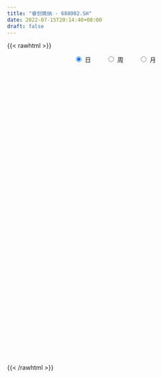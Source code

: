 ```yaml
---
title: "睿创微纳 - 688002.SH"
date: 2022-07-15T20:14:40+08:00
draft: false
---
```

{{< rawhtml >}}
    <div style="text-align: center">
        <label style="padding: 1rem;"><input style="margin-right: .5rem" type="radio" name="period" value="D" checked onclick="period_change(this)">日</label>
        <label style="padding: 1rem;"><input style="margin-right: .5rem" type="radio" name="period" value="W" onclick="period_change(this)">周</label>
        <label style="padding: 1rem;"><input style="margin-right: .5rem" type="radio" name="period" value="M" onclick="period_change(this)">月</label>
    </div>
    <div id="chart" style="height: 700px;"></div> 
    <script type="text/javascript">
        const D_v = [43767.26,41617.86,33220.98,57841.69,79509.24,48703.58,71252.18,79741.26,48173.47,85432.93,73699.55,69854.69,56047.2,62647.52,56543.97,30244.2,83045.0,64254.31,202077.04,160250.3,132091.08,126858.96,196049.35,155246.34,162994.31,107212.95,181207.86,122853.41,90701.73,121777.06,104153.17,115541.24,94549.04,132226.21,76492.92,62993.98,62921.61,60346.71,86980.46,50066.54,40820.86,77767.15,54109.52,53647.53,52527.24,58492.59,68818.94,77744.85,54320.65,32514.56,48002.11,70806.3,53523.23,59503.63,62373.89,32388.5,37678.36,26114.54,39229.86,55416.73,48462.87,45782.53,32035.87,36511.03,30696.1,18669.42,28562.93,49948.16,34318.97,50067.67,58247.8,52337.87,55003.75,34487.89,42046.44,28467.68,27968.28,81889.99,25191.62,46885.99,28906.48,25876.63,16160.33,24663.06,60064.43,57997.61,39075.66,30802.54,41200.99,42545.0,52990.83,47498.7,33727.24,53099.27,41216.39,45235.49,40075.25,31333.95,39331.04,38998.37,46430.12,46472.61,49670.03,83057.59,56761.96,42395.23,54166.51,57775.01,30481.22,22505.55,53911.24,48158.89,41109.4,71814.28,85009.72,47294.27,33291.17,22899.08,37046.53,24784.93,31387.02,33011.29,39122.81,50659.05,38798.57,30861.42,35981.51,27198.25,54286.01,78540.61,44446.57,32226.77,41336.67,107980.78,66625.54,41341.15,53600.61,40856.58,38159.72,38119.51,43658.02,26630.69,29469.2,44304.45,59885.99,42272.78,27838.61,35273.99,40096.94,56008.57,62058.24,49707.2,94715.3,42870.37,33590.56,37454.4,32824.12,28279.73,33271.23,33628.98,44338.0,24521.93,18712.13,30878.92,27374.49,25578.74,25932.79,32016.36,28181.88,103622.37,57167.85,37922.01,31583.91,25991.55,37410.69,23810.01,23698.25,16193.22,44607.53,22630.62,19932.63,26078.87,21641.07,31622.26,27738.62,20600.47,19171.96,14528.82,22296.83,12099.66,14805.12,21669.42,21882.54,22506.8,21935.79,18423.0,14519.67,20927.19,35719.51,23871.03,26978.89,19746.16,23457.46,22768.06,15298.68,34217.21,28574.24,23026.6,19524.5,22788.08,33513.16,22425.55,29474.98,17348.47,23062.46,37855.18,12138.68,15206.44,17214.84,15881.64,18987.21,24785.77,33398.49,54859.22,30894.87,48219.0,37023.25,27922.54,19766.95,37072.2,63351.59,37151.18,27083.68,29110.99,35991.17,35506.26,50486.61,36810.65,40249.66,49016.62,32801.78,41761.41,35040.72,33845.61,37322.81,36567.71,28586.86,29376.35,38312.78,37784.1,60741.9,35324.75,74736.27,40353.38,45142.75,28127.59,24835.3,40131.19,46898.84,19883.71,25170.17,28119.42,29005.22,39538.44,51417.65,46239.05,47548.31,44531.58,38931.14,42188.01,38217.71,43191.19,41933.29,52507.13,41310.59,82634.07,37047.16,34034.09,33376.08,32516.49,35316.84,29413.49,37054.93,48712.92,39785.99,58415.88,51256.55,26203.02,39256.63,34208.82,43704.08,32653.97,20198.27,53334.36,24326.93,29917.49,41821.04,111838.95,79774.17,96153.98,43218.77,36712.37,47835.92,24386.71,36164.41,39076.94,22894.95,25427.14,26175.55,31459.05,25947.91,34023.06,26706.83,24988.8,18663.04,10229.37,31781.25,24680.56,32970.61,46891.2,48311.21,26237.69,40876.49,37479.44,106726.78,67842.58,58681.08,51079.87,72006.22,45072.95,51175.42,38234.05,51222.25,71155.47,52965.71,102433.3,98209.21,66830.29,39772.9,36411.29,48771.04,37030.65,40089.99,38851.4,29692.58,20967.92,21925.69,57697.81,82754.53,39526.18,33171.22,32248.72,28492.11,36085.11,49934.84,45913.81,62130.76,50964.23,29679.33,28575.7,49676.25,30040.24,30851.68,13590.06,14484.81,24099.84,22459.96,29104.09,39761.89,43149.61,35754.47,24488.92,18229.18,23063.51,16072.15,22284.15,36201.61,22192.89,25729.51,20353.31,17143.16,20144.02,19554.7,27035.21,18653.8,15655.47,10267.25,22627.3,13273.56,24237.44,18338.2,20733.65,16355.27,13207.23,14122.83,13066.0,11865.92,16531.23,8967.06,12087.7,16762.47,10754.71,20581.25,31679.18,29630.69,19112.64,19531.8,19441.5,28373.81,24387.38,24867.9,23810.66,26958.68,29862.98,30168.85,28160.11,14584.73,37153.38,48325.07,35269.87,19561.38,31793.4,22303.2,24260.17,19821.47,32727.16,26322.27,22255.25,25657.48,16223.45,15345.74,24471.58,20409.64,21910.44,26365.08,22252.36,16363.38,19688.33,16297.24,27274.97,21401.21,16014.99,21532.31,30097.05,33154.14,31575.18,32276.02,35466.47,29550.74,34574.85,20731.06,26745.52,50378.4,43118.63,21031.58,17581.74,31238.75,37151.36,30325.34,51488.55,35209.3,24433.47,32849.08,19141.4,40169.63,26381.2,25795.46,48292.73,45975.53,87782.55,192362.92,116804.83,110416.83,52080.19,85324.0,60012.0,100646.05,59473.01,67895.87,54832.41,64540.57,46905.87,41525.25,68061.6,57384.03,55560.57,58821.24,71340.86,40804.39,54479.82,45495.52,58173.37,59926.63,40833.64,59663.96,46428.68,34521.03,30903.94,48896.49,44758.25]
const D_histogram = [0.0,-0.0325470085,0.0018021672,0.1394553144,0.4619588648,0.5964608663,0.858711169,1.2682898241,1.5007897285,1.9742812134,2.2421159446,2.3459440158,1.9207331785,1.6962138882,0.8166015043,0.2496589382,0.2473527711,-0.0307352793,-0.239839301,-0.1759408391,-0.2578612736,-0.1531564437,0.2688746382,0.706242768,0.864481504,0.8955759533,1.6371993436,2.0980726975,2.2187422453,2.2060552382,1.7888843412,1.3772131058,1.0167866164,0.2040873698,-0.304946949,-0.4979913159,-0.6489268542,-0.7506763593,-1.2823356668,-1.6780512615,-1.8835810306,-2.0231236367,-2.0557737678,-2.1535129988,-2.0969456479,-1.9239789657,-1.6087090096,-1.1590324432,-1.0474566419,-0.9406591818,-0.7356502716,-0.4845363035,-0.4367549715,-0.6544977205,-1.0685174868,-1.1959622278,-1.0590757478,-0.8761453418,-0.6342956752,-0.2984641282,0.0608417337,0.1778468778,0.2206829903,0.2742714737,0.1180140208,-0.0163442302,-0.2000953824,0.0349872523,0.0740981573,0.2887398323,0.6327614808,1.1596531768,1.536689832,1.314071401,0.9355122379,0.4724576837,0.2534180914,-0.3531574393,-0.768617274,-1.317089052,-1.416207769,-1.2558893805,-1.0035965864,-0.9037053334,-0.6759604445,-0.335081475,-0.1631216227,0.0883260651,0.0615914892,-0.2301386848,-0.1992565668,-0.4951041394,-0.6976663939,-0.4753624131,-0.18942177,0.0905766945,0.1432825309,0.2859234342,0.4308560278,0.4984459642,0.4063042877,0.4489700428,0.3903520631,0.5257052159,0.8209289869,0.8358868758,1.0624161929,1.3370584497,1.3519109128,1.3321748613,1.2951394657,1.072028526,0.8921512009,1.2126368875,1.6510394299,1.6426564166,1.4645278194,1.3487408618,1.0414514769,0.7427388143,0.6286557837,0.4185007365,0.407719503,0.0161019109,-0.1233878086,0.0188929933,-0.1540956247,-0.0487623206,-0.2543016663,0.1869321572,0.5198749524,0.4835924668,0.4291993315,-0.2907176462,-0.9579628257,-1.1210727427,-1.4669979347,-2.0081389064,-2.0707156801,-1.8195941383,-1.8646074445,-1.7101841005,-1.5555703839,-1.3620009809,-0.8606874903,-0.739635877,-0.4346448165,-0.314626523,-0.0423422585,-0.099145296,-0.1407537874,-0.6400346452,-1.3711021842,-1.8652140121,-1.8405050841,-1.42261574,-0.9001206403,-0.6590402047,-0.7554522874,-1.035562404,-0.9478978522,-0.8076529084,-0.6220937151,-0.3883620981,-0.015827173,-0.0218713165,0.3242022442,0.1911612169,0.052176647,-0.8861925512,-1.4307203563,-1.6276669807,-1.4791269634,-1.1746176401,-1.0696240721,-1.0072334915,-0.7689422188,-0.4898510983,-0.0455389784,0.2277010847,0.428651602,0.4962000942,0.485035487,0.7935190807,0.8931698847,1.0773924139,1.0178832368,0.9391480965,1.0277625179,0.9271011222,0.7671286412,0.8586927755,0.9665028387,0.7333020669,0.5292120327,0.3420115975,0.2273997392,0.158031258,-0.0507346649,-0.1915847942,-0.3216133143,-0.2879763944,-0.0660720712,0.0415434966,0.1253958524,0.4372849412,0.7190415346,0.8857305966,0.9631589174,0.7933149553,0.8910338841,0.8831829571,0.6352538033,0.5630183347,0.5938350846,0.9121885633,1.0295124849,0.9268225242,0.7788476153,0.615490859,0.3896650578,0.3187916008,-0.0055218732,0.1684181619,0.0561147236,0.3011216196,0.2332488841,0.0871674315,-0.0692039156,-0.3589632424,-0.7086616385,-0.8200728991,-0.9843810392,-0.874234874,-0.8121894336,-0.7159617824,-0.7746678433,-0.5491160436,-0.4508067821,-0.0789978151,0.1953976147,0.4947384228,0.4789120562,0.3654768493,0.5533546949,0.6381819292,0.7246316675,0.7012539709,0.2825575014,0.2060030235,0.5286822725,0.6335586037,1.1642320482,1.3269612986,1.3738742814,1.2053973007,0.8454612506,0.3786347704,0.3457763951,0.1531714558,0.1280113874,0.2496729934,0.3351592616,0.5892847062,0.9701830366,0.6853074613,0.2026404484,0.1498903712,0.0486628436,0.2534598665,0.2883946898,0.1333260931,-0.1253497716,-0.6367825686,-0.9650322761,-0.7327574818,-0.5202327155,-0.3172785353,-0.1442789505,-0.2719340102,-0.6304996724,-0.6872599916,-0.5554181077,-0.1227473676,0.1684743829,0.4517530068,0.5265495312,0.3749313616,0.3858846922,0.5483351197,0.5164539385,0.0779986737,-0.2127674755,-0.9147133497,-1.3428243655,-1.6305958628,-2.0394324132,-2.8796996567,-3.6493973146,-3.9413762728,-3.8451853513,-3.6895995328,-3.5782194752,-3.2241957847,-2.5014686187,-1.9289130775,-1.4939690718,-1.1621200298,-0.8113570801,-0.6222690388,-0.2819954836,0.1958318494,0.4606026091,0.6241291801,0.945861125,1.0541703507,0.9134162595,0.734808073,0.4910222318,0.2780334209,-0.1323117601,-0.2622757465,-0.3635302721,-0.5044714391,-0.6942962713,-0.6773125349,-0.6123765637,-0.6112908176,-0.5065754264,-0.2250935992,-0.0346846347,0.0166251645,-0.0609061098,0.1634494083,0.3555661609,0.8344067607,1.1896264317,1.4587938307,1.5685218706,1.6111089635,1.6637829566,1.5771033604,1.6101600386,1.7007369715,1.6502633372,1.464956026,1.2244871216,1.3013216009,1.582805461,1.6289426442,1.4563437954,1.3693541112,1.0387950342,0.6802985912,0.3285539293,0.1244521463,-0.1017768606,-0.0094188418,-0.1414787913,-0.3252677063,-0.6772459154,-0.8344875118,-0.8340000762,-0.7908499105,-0.7673677862,-0.7110228298,-0.5983989727,-0.5986303911,-0.3044600948,-0.1404344941,0.0773302618,0.2495391159,0.2125668514,0.024239573,-0.0998035824,-0.2106480369,-0.4007410083,-0.4917809034,-0.5563244009,-0.5013298148,-0.3348607504,-0.1907243269,-0.135353464,-0.2735067162,-0.3387439573,-0.3062236975,-0.2287539893,-0.2868328873,-0.3081100057,-0.4474544218,-0.5599410165,-0.5846030333,-0.547763994,-0.3888206664,-0.240562687,-0.1164365405,0.0226987939,0.167725217,0.2676159511,0.3805951927,0.3494837718,0.318876389,0.1886307245,0.2748329052,0.3243528623,0.334144219,0.3171214208,0.2432564808,0.0630531891,-0.1451419527,-0.2313635984,-0.4447711747,-0.5974220229,-0.7862290152,-0.8756038703,-0.8047164728,-0.7756605836,-0.8734110526,-0.8405861976,-0.6619064627,-0.5438937031,-0.441411013,-0.3689829326,-0.2411289389,-0.1810524649,-0.1515162173,-0.161470294,-0.1716737727,-0.027945016,0.0573758737,0.1563676014,0.1907355186,0.1485387738,0.0793715543,-0.0766455934,-0.0815486449,-0.1419031031,-0.1109962079,-0.0587172107,0.1377296005,0.2141767366,0.2345272994,0.2098199753,0.2483092999,0.0608966634,-0.1173842245,-0.0384592423,0.0061746834,0.1635315822,0.2329479166,0.2283968918,0.2990943067,0.4999984136,0.7006427994,0.8130663602,0.843941123,0.8284569567,0.9174946672,0.9229726148,0.9802616161,0.9913970701,0.9280032068,0.7221010661,0.5923786906,0.5937119762,0.5117539326,0.4177347277,0.4464913352,0.5152147918,0.81481011,1.1049792389,1.0390205701,0.8919744585,0.6589364137,0.5531078435,0.3870708513,0.1228332069,-0.0502603844,-0.090667873,-0.0704742941,-0.0253204518,-0.0497942916,-0.2020286327,-0.1878600551,-0.1494800006,-0.1199320947,-0.0684776601,-0.1736743457,-0.2122405126,-0.2939687194,-0.3556760567,-0.4735413793,-0.5529770772,-0.5990722739,-0.5407164173,-0.5629472927,-0.6287726839,-0.6647080128,-0.6025670165,-0.5038122002]
const D_fast = [0.0,-0.0406837607,-0.0058840431,0.1666329326,0.6046261993,0.8882434174,1.3651715122,2.0918226235,2.6995199599,3.6665817482,4.4949454655,5.1852595407,5.2402319981,5.4397661797,4.7643041719,4.2597763404,4.319308366,4.0335364959,3.7644726489,3.7843859011,3.6380001482,3.7044158671,4.1936656086,4.8075944304,5.1819535423,5.4369419799,6.5878652062,7.5732567345,8.2486118436,8.7874386461,8.8174888343,8.7501208755,8.6438910402,7.882213636,7.2969425799,6.979400384,6.6662331321,6.3768145373,5.524571313,4.7093429029,4.0329178762,3.387594361,2.8410007879,2.2048833072,1.7372142461,1.4291861869,1.3422788906,1.5021973462,1.351908987,1.2235416516,1.2446379939,1.3746178861,1.3132104754,0.9318432962,0.2506941582,-0.1757411397,-0.3036235967,-0.3397295262,-0.2564537784,0.0047617366,0.379278032,0.5407448955,0.6387517556,0.7609081074,0.6341541597,0.4957098512,0.2619348534,0.5057643012,0.5633997455,0.8502263785,1.3524383972,2.1692433874,2.9304525007,3.0363519199,2.8916708162,2.5467306829,2.3910456135,1.696180723,1.0885665698,0.2108225287,-0.2423481305,-0.3960020872,-0.3946084396,-0.5206435199,-0.4618887421,-0.2047801414,-0.0736006948,0.1999285092,0.1885918057,-0.1606730396,-0.1796050632,-0.5992286707,-0.9762075237,-0.8727441461,-0.6341589455,-0.3315163074,-0.2429898382,-0.0288680764,0.2237785241,0.4159799516,0.425414347,0.5803226128,0.6192926489,0.8860721057,1.3865281234,1.6104577312,2.1025910965,2.7114979657,3.0643281571,3.3776358209,3.6643852917,3.7092814835,3.7524419587,4.3760868671,5.2272492669,5.6295303578,5.8175337155,6.0389319733,5.9920054577,5.8789774986,5.9220584139,5.8165285508,5.9076771931,5.5200850787,5.349748407,5.4967524573,5.2852399331,5.3783826571,5.1092678949,5.5972347576,6.0601462909,6.144761922,6.1976686196,5.4050722304,4.4983363444,4.0549582418,3.3422835661,2.2991078678,1.7188521741,1.5150751813,1.0039100139,0.7307873328,0.4965084535,0.3495776112,0.6357192293,0.5718618733,0.7681917297,0.8095533924,1.0712520923,0.9896627308,0.9128657925,0.2535762734,-0.8202668116,-1.7806821425,-2.2160994856,-2.1538640765,-1.8563991368,-1.7800787524,-2.065353907,-2.6043546246,-2.7536645358,-2.8153328192,-2.7852970546,-2.6486559621,-2.2800778302,-2.2915898029,-1.8644656812,-1.9497164043,-2.0756568123,-3.2355741484,-4.1377820425,-4.7416454121,-4.9628871357,-4.9520322224,-5.1144446724,-5.3038624646,-5.2578067467,-5.1011784008,-4.6682510255,-4.3380856912,-4.0299722734,-3.8383737577,-3.7282794931,-3.2214161293,-2.8984728541,-2.4449022214,-2.2499405892,-2.0938887055,-1.7483336546,-1.6172197697,-1.5854100904,-1.2791727623,-0.9297369894,-0.9796122444,-1.0513992705,-1.1530968063,-1.2108587298,-1.2407193965,-1.4621689856,-1.6509153134,-1.8613471621,-1.8997043409,-1.6943180354,-1.5763165935,-1.4611152746,-1.0399049504,-0.5783879734,-0.1902662623,0.1279517878,0.1564365646,0.4769139644,0.6898587766,0.6007430737,0.6692621888,0.8485377098,1.3949383293,1.7696403722,1.8986560426,1.9453930374,1.9359089959,1.8074994591,1.8163239023,1.49062996,1.7066745357,1.6083997782,1.9286870791,1.9191265646,1.7948369699,1.6211646439,1.2416645065,0.7148007008,0.3983712154,-0.0120321844,-0.1204447378,-0.2614466558,-0.3442094501,-0.5965824719,-0.5083096831,-0.5227021171,-0.1706426039,0.1526022295,0.5756276434,0.6795292909,0.6574632962,0.9836798156,1.2280525322,1.4956601874,1.6475959835,1.2995388894,1.2744851674,1.7293349844,1.9926009666,2.8143324231,3.3088019982,3.6991835513,3.8320558958,3.6834851583,3.3113173707,3.3649030941,3.2105910189,3.2174337973,3.4015136516,3.5707897352,3.9722363564,4.5956804459,4.482131736,4.0501248352,4.0348473507,3.9457855341,4.2139475235,4.3209810193,4.1992439459,3.9092306383,3.2386021992,2.6690944227,2.7181798465,2.8006464339,2.9242809803,3.0612108274,2.8655722652,2.3493816849,2.1208063678,2.1137937248,2.515777623,2.8491179692,3.2453348448,3.451768752,3.3938834228,3.5013079265,3.8008421339,3.8980744373,3.479118841,3.1351608229,2.2045366113,1.4407195041,0.7452990411,-0.1733956127,-1.7335877703,-3.4156347569,-4.6929577833,-5.5580631996,-6.3248772643,-7.1080520754,-7.5600773312,-7.4627173198,-7.372390048,-7.3109383103,-7.2696192758,-7.121695596,-7.0881748145,-6.8184001302,-6.2916148348,-5.9116934229,-5.5921345569,-5.0339373307,-4.6620855173,-4.5744855436,-4.5693917119,-4.6904219951,-4.8339024507,-5.2773255718,-5.4728584949,-5.6649955885,-5.9320546153,-6.2954535153,-6.4477979126,-6.5359560824,-6.6876930407,-6.7096215061,-6.4844130787,-6.3026752728,-6.2472091825,-6.3399669843,-6.0747491141,-5.7937408213,-5.1062985313,-4.4536722524,-3.8198063957,-3.3179478881,-2.8725835544,-2.4039638222,-2.0963675782,-1.6607708904,-1.1450097146,-0.7829175146,-0.6019858193,-0.5363329433,-0.1341680638,0.5430171615,0.9963900058,1.1878771059,1.4432259495,1.372365631,1.1839438358,0.9143376562,0.7413489098,0.4896756878,0.5796789961,0.4122493488,0.1471435071,-0.3741461808,-0.7400096551,-0.9480222385,-1.1025845505,-1.2709443727,-1.3923551237,-1.4293310099,-1.579220026,-1.3611647534,-1.2322477763,-0.9951504549,-0.7605568218,-0.7443873734,-0.9266547586,-1.0756488096,-1.2391552733,-1.5294334968,-1.7434186178,-1.9470432155,-2.0173810831,-1.9346272063,-1.8381718646,-1.8166393676,-2.0231692989,-2.1730925294,-2.2171281939,-2.196846983,-2.3266341029,-2.4249387227,-2.6761467443,-2.9286185931,-3.0994313682,-3.1995333274,-3.1377951663,-3.0496778588,-2.9546608473,-2.8098508145,-2.6228930871,-2.4560983653,-2.2479703255,-2.1917108034,-2.142599089,-2.2256870723,-2.0707766653,-1.9401684927,-1.8468410812,-1.7845835242,-1.797634344,-1.9620743385,-2.2065549685,-2.3506175137,-2.6752178837,-2.9772242376,-3.3625884837,-3.6708643063,-3.8011560271,-3.9660152838,-4.2821185159,-4.4594402104,-4.4462370911,-4.4641977573,-4.4720678205,-4.4918854732,-4.4243137142,-4.4095003564,-4.4178431632,-4.4681648134,-4.5212867352,-4.3845442325,-4.2848793745,-4.1467957464,-4.0647439495,-4.0698060009,-4.1191303318,-4.2943088779,-4.3195990906,-4.4154293246,-4.4122714814,-4.3746717868,-4.1437925755,-4.0138012553,-3.9348188676,-3.9070711978,-3.8065045483,-3.9786930189,-4.186319963,-4.1170097913,-4.0708321948,-3.8725924005,-3.7449390869,-3.6923908887,-3.5469198971,-3.2210161869,-2.8452111013,-2.5295209504,-2.2876609069,-2.0960308339,-1.7776194567,-1.5413983554,-1.2390439501,-0.9800592285,-0.8114522902,-0.8368291643,-0.8184568672,-0.6686955875,-0.622715148,-0.6123006709,-0.4719212296,-0.274394075,0.2289037706,0.7953177092,0.989114183,1.065061686,0.9967577446,1.0292061354,0.9599368559,0.7264075132,0.5407488258,0.477674369,0.4802493744,0.5190731037,0.482150691,0.2794091917,0.2466127556,0.2476228099,0.2471876922,0.2815227117,0.1329074397,0.0412811447,-0.113939242,-0.2645655934,-0.5008162609,-0.7184962281,-0.9143594933,-0.9911827411,-1.1541504395,-1.3771690017,-1.5792813339,-1.6677820917,-1.6949803255]
const D_slow = [0.0,-0.0081367521,-0.0076862103,0.0271776183,0.1426673345,0.291782551,0.5064603433,0.8235327993,1.1987302314,1.6923005348,2.2528295209,2.8393155249,3.3194988195,3.7435522916,3.9477026676,4.0101174022,4.071955595,4.0642717751,4.0043119499,3.9603267401,3.8958614217,3.8575723108,3.9247909704,4.1013516624,4.3174720384,4.5413660267,4.9506658626,5.475184037,6.0298695983,6.5813834079,7.0286044931,7.3729077696,7.6271044237,7.6781262662,7.6018895289,7.4773916999,7.3151599864,7.1274908966,6.8069069798,6.3873941645,5.9164989068,5.4107179976,4.8967745557,4.358396306,3.834159894,3.3531651526,2.9509879002,2.6612297894,2.3993656289,2.1642008335,1.9802882656,1.8591541897,1.7499654468,1.5863410167,1.319211645,1.0202210881,0.7554521511,0.5364158156,0.3778418968,0.3032258648,0.3184362982,0.3628980177,0.4180687653,0.4866366337,0.5161401389,0.5120540813,0.4620302357,0.4707770488,0.4893015882,0.5614865462,0.7196769164,1.0095902106,1.3937626686,1.7222805189,1.9561585784,2.0742729993,2.1376275221,2.0493381623,1.8571838438,1.5279115808,1.1738596385,0.8598872934,0.6089881468,0.3830618134,0.2140717023,0.1303013336,0.0895209279,0.1116024442,0.1270003165,0.0694656453,0.0196515036,-0.1041245313,-0.2785411298,-0.397381733,-0.4447371755,-0.4220930019,-0.3862723692,-0.3147915106,-0.2070775037,-0.0824660126,0.0191100593,0.13135257,0.2289405858,0.3603668898,0.5655991365,0.7745708554,1.0401749037,1.3744395161,1.7124172443,2.0454609596,2.369245826,2.6372529575,2.8602907577,3.1634499796,3.5762098371,3.9868739412,4.3530058961,4.6901911115,4.9505539808,5.1362386843,5.2934026303,5.3980278144,5.4999576901,5.5039831678,5.4731362157,5.477859464,5.4393355578,5.4271449777,5.3635695611,5.4103026004,5.5402713385,5.6611694552,5.7684692881,5.6957898766,5.4562991701,5.1760309845,4.8092815008,4.3072467742,3.7895678542,3.3346693196,2.8685174585,2.4409714333,2.0520788373,1.7115785921,1.4964067196,1.3114977503,1.2028365462,1.1241799154,1.1135943508,1.0888080268,1.0536195799,0.8936109186,0.5508353726,0.0845318696,-0.3755944015,-0.7312483365,-0.9562784965,-1.1210385477,-1.3099016196,-1.5687922206,-1.8057666836,-2.0076799107,-2.1632033395,-2.260293864,-2.2642506573,-2.2697184864,-2.1886679254,-2.1408776211,-2.1278334594,-2.3493815972,-2.7070616863,-3.1139784314,-3.4837601723,-3.7774145823,-4.0448206003,-4.2966289732,-4.4888645279,-4.6113273025,-4.6227120471,-4.5657867759,-4.4586238754,-4.3345738518,-4.2133149801,-4.0149352099,-3.7916427388,-3.5222946353,-3.2678238261,-3.033036802,-2.7760961725,-2.5443208919,-2.3525387316,-2.1378655378,-1.8962398281,-1.7129143114,-1.5806113032,-1.4951084038,-1.438258469,-1.3987506545,-1.4114343207,-1.4593305193,-1.5397338478,-1.6117279464,-1.6282459642,-1.6178600901,-1.586511127,-1.4771898917,-1.297429508,-1.0759968589,-0.8352071295,-0.6368783907,-0.4141199197,-0.1933241804,-0.0345107296,0.1062438541,0.2547026252,0.482749766,0.7401278873,0.9718335183,1.1665454221,1.3204181369,1.4178344013,1.4975323015,1.4961518332,1.5382563737,1.5522850546,1.6275654595,1.6858776805,1.7076695384,1.6903685595,1.6006277489,1.4234623393,1.2184441145,0.9723488547,0.7537901362,0.5507427778,0.3717523322,0.1780853714,0.0408063605,-0.071895335,-0.0916447888,-0.0427953851,0.0808892206,0.2006172346,0.291986447,0.4303251207,0.589870603,0.7710285199,0.9463420126,1.0169813879,1.0684821438,1.2006527119,1.3590423629,1.6501003749,1.9818406996,2.3253092699,2.6266585951,2.8380239077,2.9326826003,3.0191266991,3.057419563,3.0894224099,3.1518406582,3.2356304736,3.3829516502,3.6254974093,3.7968242746,3.8474843867,3.8849569795,3.8971226905,3.9604876571,4.0325863295,4.0659178528,4.0345804099,3.8753847678,3.6341266987,3.4509373283,3.3208791494,3.2415595156,3.205489778,3.1375062754,2.9798813573,2.8080663594,2.6692118325,2.6385249906,2.6806435863,2.793581838,2.9252192208,3.0189520612,3.1154232343,3.2525070142,3.3816204988,3.4011201672,3.3479282984,3.119249961,2.7835438696,2.3758949039,1.8660368006,1.1461118864,0.2337625577,-0.7515815105,-1.7128778483,-2.6352777315,-3.5298326003,-4.3358815465,-4.9612487011,-5.4434769705,-5.8169692385,-6.1074992459,-6.3103385159,-6.4659057757,-6.5364046466,-6.4874466842,-6.3722960319,-6.2162637369,-5.9797984557,-5.716255868,-5.4879018031,-5.3041997849,-5.1814442269,-5.1119358717,-5.1450138117,-5.2105827483,-5.3014653164,-5.4275831762,-5.601157244,-5.7704853777,-5.9235795186,-6.076402223,-6.2030460796,-6.2593194795,-6.2679906381,-6.263834347,-6.2790608745,-6.2381985224,-6.1493069822,-5.940705292,-5.6432986841,-5.2786002264,-4.8864697587,-4.4836925179,-4.0677467787,-3.6734709386,-3.270930929,-2.8457466861,-2.4331808518,-2.0669418453,-1.7608200649,-1.4354896647,-1.0397882994,-0.6325526384,-0.2684666895,0.0738718383,0.3335705968,0.5036452446,0.5857837269,0.6168967635,0.5914525484,0.5890978379,0.5537281401,0.4724112135,0.3030997346,0.0944778567,-0.1140221624,-0.31173464,-0.5035765865,-0.681332294,-0.8309320372,-0.9805896349,-1.0567046586,-1.0918132822,-1.0724807167,-1.0100959377,-0.9569542249,-0.9508943316,-0.9758452272,-1.0285072364,-1.1286924885,-1.2516377144,-1.3907188146,-1.5160512683,-1.5997664559,-1.6474475376,-1.6812859036,-1.7496625827,-1.834348572,-1.9109044964,-1.9680929937,-2.0398012156,-2.116828717,-2.2286923225,-2.3686775766,-2.5148283349,-2.6517693334,-2.7489745,-2.8091151717,-2.8382243069,-2.8325496084,-2.7906183041,-2.7237143164,-2.6285655182,-2.5411945752,-2.461475478,-2.4143177969,-2.3456095705,-2.264521355,-2.1809853002,-2.101704945,-2.0408908248,-2.0251275275,-2.0614130157,-2.1192539153,-2.230446709,-2.3798022147,-2.5763594685,-2.7952604361,-2.9964395543,-3.1903547002,-3.4087074633,-3.6188540128,-3.7843306284,-3.9203040542,-4.0306568075,-4.1229025406,-4.1831847753,-4.2284478916,-4.2663269459,-4.3066945194,-4.3496129626,-4.3565992166,-4.3422552481,-4.3031633478,-4.2554794681,-4.2183447747,-4.1985018861,-4.2176632845,-4.2380504457,-4.2735262215,-4.3012752735,-4.3159545761,-4.281522176,-4.2279779919,-4.169346167,-4.1168911732,-4.0548138482,-4.0395896824,-4.0689357385,-4.078550549,-4.0770068782,-4.0361239826,-3.9778870035,-3.9207877806,-3.8460142039,-3.7210146005,-3.5458539006,-3.3425873106,-3.1316020299,-2.9244877907,-2.6951141239,-2.4643709702,-2.2193055662,-1.9714562986,-1.7394554969,-1.5589302304,-1.4108355577,-1.2624075637,-1.1344690805,-1.0300353986,-0.9184125648,-0.7896088669,-0.5859063394,-0.3096615296,-0.0499063871,0.1730872275,0.3378213309,0.4760982918,0.5728660046,0.6035743064,0.5910092103,0.568342242,0.5507236685,0.5443935555,0.5319449826,0.4814378244,0.4344728107,0.3971028105,0.3671197869,0.3500003718,0.3065817854,0.2535216573,0.1800294774,0.0911104633,-0.0272748816,-0.1655191509,-0.3152872194,-0.4504663237,-0.5912031469,-0.7483963178,-0.914573321,-1.0652150752,-1.1911681252]
const D_data = [['2020-06-24', 49.1, 50.66, 48.37, 50.9],['2020-06-29', 51.88, 50.15, 49.89, 52.52],['2020-06-30', 50.43, 50.98, 50.29, 51.68],['2020-07-01', 51.2, 52.8, 50.88, 54.29],['2020-07-02', 52.9, 56.62, 52.35, 57.67],['2020-07-03', 56.76, 55.96, 55.0, 57.6],['2020-07-06', 56.2, 59.28, 56.1, 61.97],['2020-07-07', 60.0, 63.9, 59.42, 67.88],['2020-07-08', 65.5, 64.68, 61.9, 65.5],['2020-07-09', 63.9, 71.22, 63.9, 74.47],['2020-07-10', 69.8, 72.63, 69.8, 76.69],['2020-07-13', 71.3, 73.79, 67.0, 75.57],['2020-07-14', 72.48, 68.44, 66.79, 73.01],['2020-07-15', 69.2, 71.15, 67.0, 72.7],['2020-07-16', 68.01, 61.5, 59.0, 69.94],['2020-07-17', 61.5, 62.49, 61.26, 64.28],['2020-07-20', 70.9, 68.8, 66.1, 72.0],['2020-07-21', 67.4, 65.25, 64.41, 69.58],['2020-07-22', 61.64, 65.26, 61.64, 68.6],['2020-07-23', 66.0, 68.69, 66.0, 69.5],['2020-07-24', 69.0, 67.2, 65.0, 69.7],['2020-07-27', 69.0, 69.99, 67.5, 71.5],['2020-07-28', 72.0, 76.0, 70.17, 80.5],['2020-07-29', 76.0, 79.49, 74.3, 80.5],['2020-07-30', 79.65, 78.84, 77.8, 85.89],['2020-07-31', 79.2, 79.1, 76.45, 81.29],['2020-08-03', 81.0, 91.8, 80.18, 91.83],['2020-08-04', 93.06, 93.79, 88.8, 94.38],['2020-08-05', 96.7, 93.66, 91.33, 97.5],['2020-08-06', 92.25, 94.96, 92.25, 100.6],['2020-08-07', 94.0, 91.3, 88.83, 97.49],['2020-08-10', 90.91, 91.42, 90.91, 99.82],['2020-08-11', 91.68, 92.0, 89.3, 97.68],['2020-08-12', 92.5, 84.73, 79.8, 92.5],['2020-08-13', 85.3, 86.0, 84.51, 88.6],['2020-08-14', 86.5, 88.81, 84.29, 89.8],['2020-08-17', 90.5, 89.0, 86.06, 91.1],['2020-08-18', 88.08, 89.4, 88.08, 92.92],['2020-08-19', 89.6, 82.47, 82.47, 90.56],['2020-08-20', 82.2, 81.41, 80.6, 84.89],['2020-08-21', 82.58, 81.61, 81.34, 84.36],['2020-08-24', 82.59, 80.74, 76.24, 82.69],['2020-08-25', 80.54, 80.71, 80.38, 83.48],['2020-08-26', 80.87, 78.51, 77.05, 82.55],['2020-08-27', 79.28, 79.21, 78.36, 81.41],['2020-08-28', 79.7, 80.19, 76.2, 80.77],['2020-08-31', 81.08, 82.33, 80.83, 84.37],['2020-09-01', 82.33, 85.38, 82.06, 87.23],['2020-09-02', 84.9, 82.14, 81.7, 85.99],['2020-09-03', 82.3, 82.2, 81.7, 83.65],['2020-09-04', 80.5, 83.9, 80.5, 84.5],['2020-09-07', 83.74, 85.5, 82.16, 87.18],['2020-09-08', 85.03, 83.65, 79.23, 85.48],['2020-09-09', 82.61, 79.66, 77.99, 83.22],['2020-09-10', 80.8, 75.0, 74.33, 81.0],['2020-09-11', 74.91, 76.38, 74.72, 77.6],['2020-09-14', 77.66, 78.94, 76.93, 80.25],['2020-09-15', 79.0, 79.7, 77.74, 80.88],['2020-09-16', 79.86, 81.05, 79.23, 83.25],['2020-09-17', 81.02, 83.47, 79.12, 84.99],['2020-09-18', 83.5, 85.6, 83.07, 86.1],['2020-09-21', 85.6, 84.0, 83.45, 85.85],['2020-09-22', 83.0, 83.72, 81.16, 85.38],['2020-09-23', 84.59, 84.38, 82.9, 85.66],['2020-09-24', 83.8, 81.7, 80.66, 84.37],['2020-09-25', 82.51, 81.3, 80.5, 83.25],['2020-09-28', 81.41, 79.8, 79.68, 82.29],['2020-09-29', 80.2, 85.19, 80.2, 85.9],['2020-09-30', 85.25, 83.59, 83.0, 85.45],['2020-10-09', 84.7, 86.7, 84.02, 86.7],['2020-10-12', 86.6, 90.3, 86.42, 90.55],['2020-10-13', 89.8, 95.8, 88.18, 95.85],['2020-10-14', 94.2, 97.63, 92.29, 98.75],['2020-10-15', 96.4, 91.9, 91.05, 97.38],['2020-10-16', 91.67, 89.48, 88.23, 93.57],['2020-10-19', 90.29, 86.99, 86.5, 90.3],['2020-10-20', 87.0, 88.79, 85.38, 89.0],['2020-10-21', 88.23, 81.95, 78.2, 88.48],['2020-10-22', 81.7, 81.4, 81.3, 83.75],['2020-10-23', 81.5, 76.52, 75.96, 82.58],['2020-10-26', 77.26, 79.49, 75.81, 80.55],['2020-10-27', 78.93, 81.98, 78.93, 83.65],['2020-10-28', 82.23, 83.45, 81.3, 83.88],['2020-10-29', 82.02, 81.8, 79.93, 83.26],['2020-10-30', 85.05, 83.7, 83.0, 88.43],['2020-11-02', 84.42, 86.28, 80.22, 86.98],['2020-11-03', 85.3, 85.37, 84.96, 89.48],['2020-11-04', 86.0, 87.5, 84.8, 88.09],['2020-11-05', 87.46, 84.7, 84.39, 88.5],['2020-11-06', 85.68, 80.46, 79.3, 85.68],['2020-11-09', 81.35, 83.63, 80.5, 86.2],['2020-11-10', 84.24, 78.53, 78.44, 84.24],['2020-11-11', 78.88, 77.84, 77.39, 79.88],['2020-11-12', 78.8, 82.7, 77.88, 83.15],['2020-11-13', 81.91, 84.55, 81.91, 84.8],['2020-11-16', 87.44, 85.91, 84.32, 87.98],['2020-11-17', 85.66, 84.0, 82.89, 86.1],['2020-11-18', 84.8, 85.78, 83.1, 85.79],['2020-11-19', 85.63, 86.84, 83.8, 86.88],['2020-11-20', 87.49, 86.8, 86.21, 88.78],['2020-11-23', 86.48, 85.09, 83.88, 86.6],['2020-11-24', 84.71, 87.0, 84.18, 88.49],['2020-11-25', 87.04, 86.05, 86.0, 89.28],['2020-11-26', 86.55, 89.1, 86.4, 90.35],['2020-11-27', 88.97, 92.88, 88.2, 94.48],['2020-11-30', 95.82, 90.97, 90.48, 95.82],['2020-12-01', 90.97, 95.17, 90.15, 96.18],['2020-12-02', 94.01, 98.27, 94.01, 98.6],['2020-12-03', 98.0, 97.1, 94.65, 99.2],['2020-12-04', 98.2, 98.0, 95.0, 98.5],['2020-12-07', 99.58, 99.0, 96.1, 103.13],['2020-12-08', 99.0, 97.27, 94.29, 99.4],['2020-12-09', 97.54, 97.9, 97.16, 99.5],['2020-12-10', 96.44, 105.83, 96.0, 106.5],['2020-12-11', 105.83, 111.0, 104.67, 111.0],['2020-12-14', 109.0, 108.43, 107.86, 112.88],['2020-12-15', 108.43, 107.64, 106.66, 111.81],['2020-12-16', 109.25, 109.4, 108.0, 111.5],['2020-12-17', 109.22, 107.5, 104.01, 110.48],['2020-12-18', 107.0, 107.4, 105.23, 109.4],['2020-12-21', 109.43, 109.89, 108.3, 113.8],['2020-12-22', 109.0, 108.99, 107.44, 113.58],['2020-12-23', 108.99, 112.0, 107.0, 113.0],['2020-12-24', 113.97, 107.09, 106.27, 115.98],['2020-12-25', 107.5, 109.55, 106.0, 112.15],['2020-12-28', 110.07, 113.83, 109.61, 114.37],['2020-12-29', 113.6, 110.52, 109.45, 117.47],['2020-12-30', 110.98, 114.52, 109.96, 115.5],['2020-12-31', 115.96, 111.0, 108.01, 117.0],['2021-01-04', 112.0, 120.49, 111.44, 121.5],['2021-01-05', 120.5, 122.3, 119.1, 123.32],['2021-01-06', 122.0, 119.68, 118.2, 122.55],['2021-01-07', 120.51, 120.39, 116.37, 123.3],['2021-01-08', 120.0, 110.82, 99.0, 121.98],['2021-01-11', 107.8, 108.01, 103.6, 112.3],['2021-01-12', 106.93, 112.0, 105.88, 112.75],['2021-01-13', 112.0, 108.0, 103.7, 114.39],['2021-01-14', 107.0, 102.4, 100.8, 107.0],['2021-01-15', 104.9, 105.7, 101.98, 106.58],['2021-01-18', 104.16, 109.09, 104.16, 111.56],['2021-01-19', 109.97, 104.9, 102.0, 110.11],['2021-01-20', 104.51, 106.64, 104.04, 107.87],['2021-01-21', 108.94, 106.49, 104.7, 108.94],['2021-01-22', 106.58, 107.02, 102.11, 108.55],['2021-01-25', 107.96, 112.1, 106.51, 115.55],['2021-01-26', 111.97, 108.58, 106.88, 115.0],['2021-01-27', 108.58, 111.75, 106.03, 111.75],['2021-01-28', 111.0, 110.45, 107.0, 111.81],['2021-01-29', 108.84, 113.44, 108.84, 113.65],['2021-02-01', 113.93, 110.0, 104.18, 117.21],['2021-02-02', 108.0, 109.98, 102.7, 110.0],['2021-02-03', 107.91, 102.6, 102.51, 109.8],['2021-02-04', 101.88, 95.65, 92.8, 101.96],['2021-02-05', 96.05, 94.04, 93.5, 99.5],['2021-02-08', 95.0, 97.76, 92.5, 99.98],['2021-02-09', 99.0, 102.5, 98.1, 103.3],['2021-02-10', 102.0, 105.31, 100.56, 106.53],['2021-02-18', 107.18, 103.08, 101.87, 107.88],['2021-02-19', 102.82, 98.5, 98.42, 104.0],['2021-02-22', 100.83, 94.25, 94.23, 103.88],['2021-02-23', 93.97, 97.3, 92.52, 99.88],['2021-02-24', 97.84, 97.6, 96.3, 98.94],['2021-02-25', 96.3, 98.18, 96.3, 99.5],['2021-02-26', 96.57, 99.2, 96.57, 101.5],['2021-03-01', 100.2, 102.1, 98.23, 103.35],['2021-03-02', 102.88, 98.01, 97.6, 103.53],['2021-03-03', 98.9, 103.15, 98.18, 104.6],['2021-03-04', 102.75, 97.62, 96.22, 103.32],['2021-03-05', 97.0, 96.6, 95.8, 99.38],['2021-03-08', 97.6, 83.0, 81.28, 98.06],['2021-03-09', 84.5, 82.62, 80.01, 84.95],['2021-03-10', 83.07, 83.32, 81.98, 86.5],['2021-03-11', 84.79, 85.8, 82.1, 86.49],['2021-03-12', 86.3, 87.4, 85.1, 88.12],['2021-03-15', 86.88, 84.55, 83.4, 87.42],['2021-03-16', 84.55, 83.04, 81.66, 84.99],['2021-03-17', 83.0, 84.72, 81.8, 86.0],['2021-03-18', 84.6, 85.48, 84.6, 87.59],['2021-03-19', 85.19, 88.64, 84.66, 88.64],['2021-03-22', 86.95, 87.86, 86.02, 89.38],['2021-03-23', 88.39, 87.86, 87.32, 89.5],['2021-03-24', 87.33, 86.66, 86.1, 89.54],['2021-03-25', 86.89, 85.61, 85.07, 87.4],['2021-03-26', 85.34, 90.35, 85.34, 91.48],['2021-03-29', 90.97, 88.96, 88.49, 91.96],['2021-03-30', 88.85, 91.06, 88.8, 92.27],['2021-03-31', 91.26, 88.7, 88.3, 91.52],['2021-04-01', 89.0, 88.42, 87.72, 90.94],['2021-04-02', 88.96, 90.92, 88.1, 92.83],['2021-04-06', 91.59, 88.92, 87.8, 92.35],['2021-04-07', 89.38, 87.8, 86.51, 89.38],['2021-04-08', 87.25, 91.1, 85.7, 91.25],['2021-04-09', 90.8, 92.29, 89.44, 93.0],['2021-04-12', 92.6, 88.1, 87.29, 93.98],['2021-04-13', 87.3, 87.55, 86.71, 90.43],['2021-04-14', 87.53, 86.83, 86.0, 88.39],['2021-04-15', 86.1, 86.94, 84.6, 87.24],['2021-04-16', 86.7, 86.96, 83.5, 87.52],['2021-04-19', 86.94, 84.3, 83.94, 87.26],['2021-04-20', 85.78, 83.9, 83.4, 85.78],['2021-04-21', 83.5, 82.88, 81.7, 84.38],['2021-04-22', 83.34, 84.2, 82.8, 85.26],['2021-04-23', 84.27, 86.88, 83.4, 87.03],['2021-04-26', 86.9, 86.1, 85.1, 88.75],['2021-04-27', 86.9, 86.16, 84.8, 87.38],['2021-04-28', 86.88, 90.1, 82.88, 90.5],['2021-04-29', 89.5, 91.6, 89.18, 92.56],['2021-04-30', 91.5, 91.85, 88.88, 92.73],['2021-05-06', 92.0, 92.0, 91.0, 94.46],['2021-05-07', 91.41, 89.25, 88.89, 92.96],['2021-05-10', 89.1, 93.01, 88.27, 93.2],['2021-05-11', 92.1, 92.6, 90.55, 94.25],['2021-05-12', 93.5, 89.49, 86.11, 94.36],['2021-05-13', 88.4, 91.31, 88.02, 92.0],['2021-05-14', 91.12, 92.98, 89.51, 94.0],['2021-05-17', 93.4, 98.19, 93.01, 98.79],['2021-05-18', 99.0, 97.72, 96.5, 99.55],['2021-05-19', 97.66, 95.91, 95.0, 97.66],['2021-05-20', 96.65, 95.5, 94.2, 98.0],['2021-05-21', 95.3, 95.2, 94.62, 97.4],['2021-05-24', 96.46, 93.96, 91.63, 96.94],['2021-05-25', 93.08, 95.59, 92.15, 96.4],['2021-05-26', 95.31, 91.68, 91.39, 96.16],['2021-05-27', 92.4, 97.8, 92.2, 97.8],['2021-05-28', 96.2, 94.69, 93.37, 97.35],['2021-05-31', 94.01, 99.9, 94.01, 100.67],['2021-06-01', 99.8, 96.91, 96.62, 101.16],['2021-06-02', 97.0, 95.72, 95.05, 98.35],['2021-06-03', 95.5, 95.02, 93.5, 96.1],['2021-06-04', 95.0, 92.2, 90.33, 95.0],['2021-06-07', 92.85, 89.5, 87.66, 93.57],['2021-06-08', 89.0, 90.81, 87.31, 91.94],['2021-06-09', 91.01, 88.83, 88.43, 92.95],['2021-06-10', 88.86, 91.5, 88.1, 91.6],['2021-06-11', 91.45, 90.78, 90.11, 93.6],['2021-06-15', 90.67, 91.09, 88.0, 91.55],['2021-06-16', 91.87, 88.69, 85.5, 91.87],['2021-06-17', 87.44, 92.19, 87.42, 92.6],['2021-06-18', 92.99, 91.07, 88.89, 93.99],['2021-06-21', 90.5, 95.55, 89.54, 96.66],['2021-06-22', 96.0, 96.12, 92.44, 96.55],['2021-06-23', 96.4, 98.27, 94.68, 98.68],['2021-06-24', 98.27, 95.5, 94.0, 98.76],['2021-06-25', 96.0, 94.3, 91.98, 96.7],['2021-06-28', 93.62, 98.7, 93.62, 99.1],['2021-06-29', 98.62, 98.7, 97.87, 101.68],['2021-06-30', 98.7, 99.83, 97.61, 101.89],['2021-07-01', 100.19, 99.32, 97.3, 102.33],['2021-07-02', 94.21, 93.7, 93.6, 99.3],['2021-07-05', 93.78, 96.99, 93.66, 98.67],['2021-07-06', 96.39, 103.12, 96.38, 103.9],['2021-07-07', 102.5, 102.2, 100.3, 103.75],['2021-07-08', 101.88, 110.2, 101.88, 111.66],['2021-07-09', 109.0, 108.73, 107.48, 112.22],['2021-07-12', 108.93, 109.24, 107.01, 110.98],['2021-07-13', 109.0, 107.6, 104.5, 110.0],['2021-07-14', 106.5, 104.98, 104.0, 107.5],['2021-07-15', 104.9, 102.3, 99.2, 105.79],['2021-07-16', 102.96, 107.1, 99.5, 108.0],['2021-07-19', 105.2, 105.12, 104.36, 108.75],['2021-07-20', 105.1, 107.18, 104.68, 108.3],['2021-07-21', 107.38, 109.88, 107.19, 111.11],['2021-07-22', 108.98, 110.68, 106.0, 111.5],['2021-07-23', 115.0, 114.56, 109.35, 115.0],['2021-07-26', 114.02, 119.0, 110.8, 120.0],['2021-07-27', 116.0, 112.11, 111.0, 120.0],['2021-07-28', 114.2, 108.45, 101.0, 114.2],['2021-07-29', 112.0, 113.08, 108.45, 115.17],['2021-07-30', 112.9, 112.69, 111.47, 115.95],['2021-08-02', 112.84, 117.49, 112.69, 118.88],['2021-08-03', 116.2, 116.8, 113.8, 119.13],['2021-08-04', 116.49, 114.84, 113.88, 118.0],['2021-08-05', 115.44, 113.0, 110.77, 116.65],['2021-08-06', 112.0, 108.0, 105.25, 113.8],['2021-08-09', 107.21, 107.91, 103.43, 108.5],['2021-08-10', 107.73, 114.5, 107.17, 120.3],['2021-08-11', 115.65, 115.44, 111.52, 116.2],['2021-08-12', 113.84, 116.58, 113.62, 120.58],['2021-08-13', 115.2, 117.5, 115.2, 121.5],['2021-08-16', 117.95, 114.14, 113.5, 118.8],['2021-08-17', 113.63, 110.0, 108.94, 116.48],['2021-08-18', 110.0, 112.54, 107.6, 113.27],['2021-08-19', 112.97, 115.0, 111.01, 116.5],['2021-08-20', 114.44, 120.41, 113.41, 121.51],['2021-08-23', 119.7, 121.0, 119.0, 126.0],['2021-08-24', 118.6, 123.1, 115.14, 127.4],['2021-08-25', 118.78, 122.26, 115.35, 126.44],['2021-08-26', 120.65, 120.0, 119.05, 125.88],['2021-08-27', 122.5, 122.4, 119.09, 125.28],['2021-08-30', 123.94, 125.6, 123.03, 129.48],['2021-08-31', 125.67, 124.42, 121.58, 128.94],['2021-09-01', 123.89, 118.77, 117.71, 124.56],['2021-09-02', 117.81, 119.07, 117.3, 122.22],['2021-09-03', 117.99, 111.23, 109.61, 118.45],['2021-09-06', 112.9, 111.11, 110.26, 114.49],['2021-09-07', 111.17, 110.1, 109.2, 112.21],['2021-09-08', 109.7, 105.52, 104.7, 110.83],['2021-09-09', 105.56, 94.96, 91.5, 105.56],['2021-09-10', 94.63, 88.95, 88.28, 95.5],['2021-09-13', 89.2, 88.97, 87.5, 91.68],['2021-09-14', 89.02, 90.0, 88.81, 90.87],['2021-09-15', 89.4, 88.09, 86.88, 90.0],['2021-09-16', 87.82, 84.9, 84.6, 88.49],['2021-09-17', 85.8, 85.91, 84.16, 86.3],['2021-09-22', 85.6, 90.49, 84.48, 91.3],['2021-09-23', 90.5, 89.6, 88.05, 91.33],['2021-09-24', 88.72, 88.43, 87.5, 90.58],['2021-09-27', 88.99, 87.3, 86.5, 90.2],['2021-09-28', 87.3, 87.71, 85.49, 88.2],['2021-09-29', 87.51, 85.66, 84.99, 87.8],['2021-09-30', 85.9, 87.7, 84.64, 88.0],['2021-10-08', 89.01, 90.68, 88.15, 94.0],['2021-10-11', 90.6, 89.37, 88.99, 92.92],['2021-10-12', 89.96, 88.8, 87.81, 89.96],['2021-10-13', 88.8, 91.86, 88.61, 92.66],['2021-10-14', 91.96, 90.32, 90.2, 92.56],['2021-10-15', 90.41, 87.1, 86.11, 91.6],['2021-10-18', 87.83, 85.65, 84.8, 88.95],['2021-10-19', 85.71, 83.43, 82.78, 86.6],['2021-10-20', 83.9, 82.15, 80.0, 84.1],['2021-10-21', 82.48, 77.31, 77.02, 83.02],['2021-10-22', 77.5, 78.46, 76.33, 78.96],['2021-10-25', 77.76, 77.19, 75.4, 79.19],['2021-10-26', 77.8, 74.92, 74.55, 78.2],['2021-10-27', 75.57, 72.14, 69.51, 75.57],['2021-10-28', 72.13, 72.9, 71.29, 74.85],['2021-10-29', 73.52, 72.37, 71.85, 73.8],['2021-11-01', 72.4, 70.4, 70.0, 72.4],['2021-11-02', 70.15, 70.66, 68.85, 72.13],['2021-11-03', 70.02, 72.74, 70.0, 73.06],['2021-11-04', 73.39, 71.88, 71.51, 74.58],['2021-11-05', 72.32, 69.89, 69.85, 72.75],['2021-11-08', 69.9, 67.29, 67.24, 70.42],['2021-11-09', 66.87, 70.62, 66.87, 71.2],['2021-11-10', 70.62, 70.67, 68.8, 71.3],['2021-11-11', 70.51, 75.7, 70.51, 76.5],['2021-11-12', 75.8, 76.4, 73.8, 76.85],['2021-11-15', 76.4, 77.3, 75.61, 78.78],['2021-11-16', 77.21, 76.82, 76.16, 80.8],['2021-11-17', 76.79, 77.0, 75.49, 78.47],['2021-11-18', 76.81, 78.09, 74.69, 79.88],['2021-11-19', 78.09, 77.0, 76.2, 78.34],['2021-11-22', 77.11, 79.14, 75.8, 80.4],['2021-11-23', 79.06, 81.09, 77.88, 81.59],['2021-11-24', 81.1, 80.4, 80.02, 82.25],['2021-11-25', 80.88, 79.0, 78.87, 81.3],['2021-11-26', 78.99, 77.96, 77.1, 79.69],['2021-11-29', 76.2, 82.28, 75.7, 83.96],['2021-11-30', 82.06, 86.8, 82.06, 90.4],['2021-12-01', 87.23, 85.91, 85.58, 90.64],['2021-12-02', 85.89, 84.0, 82.13, 86.24],['2021-12-03', 84.25, 85.49, 82.82, 86.93],['2021-12-06', 86.5, 82.3, 82.1, 86.5],['2021-12-07', 82.98, 80.83, 78.15, 83.8],['2021-12-08', 80.83, 79.47, 76.9, 81.41],['2021-12-09', 79.02, 80.08, 77.2, 80.99],['2021-12-10', 79.0, 78.73, 77.73, 82.0],['2021-12-13', 79.97, 82.4, 77.61, 82.97],['2021-12-14', 81.5, 79.5, 79.34, 81.9],['2021-12-15', 79.41, 77.88, 77.45, 79.78],['2021-12-16', 77.52, 73.97, 73.62, 78.78],['2021-12-17', 74.43, 74.45, 72.6, 75.19],['2021-12-20', 73.02, 75.33, 73.0, 77.44],['2021-12-21', 75.3, 75.3, 74.69, 76.1],['2021-12-22', 75.03, 74.55, 74.45, 76.3],['2021-12-23', 74.55, 74.5, 71.73, 74.97],['2021-12-24', 74.21, 75.03, 72.2, 75.4],['2021-12-27', 74.0, 73.31, 72.69, 75.68],['2021-12-28', 73.31, 77.29, 73.31, 79.8],['2021-12-29', 77.23, 76.57, 74.6, 77.61],['2021-12-30', 76.09, 78.1, 75.65, 79.62],['2021-12-31', 78.33, 78.57, 77.5, 79.37],['2022-01-04', 78.02, 76.36, 75.88, 78.88],['2022-01-05', 76.36, 73.81, 73.3, 77.0],['2022-01-06', 73.73, 73.6, 73.37, 75.38],['2022-01-07', 73.96, 72.86, 71.71, 73.96],['2022-01-10', 72.98, 70.65, 69.3, 72.98],['2022-01-11', 70.64, 70.6, 69.88, 72.46],['2022-01-12', 70.52, 69.9, 68.84, 71.2],['2022-01-13', 69.9, 70.74, 68.0, 70.8],['2022-01-14', 70.1, 72.18, 70.1, 72.79],['2022-01-17', 72.18, 72.3, 70.5, 72.9],['2022-01-18', 72.84, 71.36, 71.0, 72.84],['2022-01-19', 70.97, 68.3, 68.0, 71.94],['2022-01-20', 69.0, 68.16, 67.4, 69.0],['2022-01-21', 68.0, 68.77, 67.07, 68.92],['2022-01-24', 68.75, 69.14, 67.67, 69.87],['2022-01-25', 69.86, 67.0, 65.99, 69.86],['2022-01-26', 67.03, 66.71, 65.5, 67.68],['2022-01-27', 67.2, 64.18, 63.96, 67.49],['2022-01-28', 66.0, 63.1, 63.04, 66.05],['2022-02-07', 63.32, 63.02, 62.4, 66.0],['2022-02-08', 63.26, 63.0, 61.93, 64.37],['2022-02-09', 63.13, 64.3, 62.52, 64.47],['2022-02-10', 64.47, 64.35, 63.22, 64.47],['2022-02-11', 63.69, 64.24, 63.6, 64.88],['2022-02-14', 64.22, 64.7, 62.56, 64.79],['2022-02-15', 64.6, 65.22, 64.05, 65.8],['2022-02-16', 65.46, 65.1, 64.75, 66.54],['2022-02-17', 65.29, 65.72, 64.04, 66.49],['2022-02-18', 65.02, 64.06, 63.35, 65.7],['2022-02-21', 63.7, 63.81, 63.16, 64.28],['2022-02-22', 64.6, 61.98, 61.21, 64.6],['2022-02-23', 62.02, 64.42, 62.02, 65.88],['2022-02-24', 64.41, 64.24, 62.57, 65.27],['2022-02-25', 64.79, 63.85, 63.51, 66.64],['2022-02-28', 63.88, 63.45, 62.49, 63.99],['2022-03-01', 63.38, 62.42, 62.08, 64.24],['2022-03-02', 62.0, 60.23, 59.6, 62.41],['2022-03-03', 60.26, 58.5, 58.17, 60.87],['2022-03-04', 58.17, 58.78, 57.36, 60.76],['2022-03-07', 59.0, 55.79, 55.55, 59.1],['2022-03-08', 55.68, 54.81, 54.81, 58.1],['2022-03-09', 55.35, 52.52, 51.28, 55.45],['2022-03-10', 54.09, 51.96, 51.63, 54.09],['2022-03-11', 51.5, 52.83, 49.98, 52.99],['2022-03-14', 52.75, 51.5, 51.35, 53.69],['2022-03-15', 51.95, 48.59, 48.59, 51.95],['2022-03-16', 49.88, 48.86, 46.1, 49.88],['2022-03-17', 49.02, 50.13, 49.02, 51.3],['2022-03-18', 49.88, 49.14, 48.67, 50.44],['2022-03-21', 49.67, 48.58, 48.21, 50.4],['2022-03-22', 48.96, 47.77, 47.5, 48.97],['2022-03-23', 48.18, 48.17, 47.4, 48.98],['2022-03-24', 48.02, 47.06, 46.73, 48.07],['2022-03-25', 47.54, 46.18, 45.8, 48.58],['2022-03-28', 45.97, 45.0, 44.5, 46.1],['2022-03-29', 45.0, 44.19, 44.0, 45.77],['2022-03-30', 44.42, 45.78, 44.09, 45.87],['2022-03-31', 45.88, 45.06, 44.86, 45.88],['2022-04-01', 44.5, 45.2, 44.45, 45.5],['2022-04-06', 44.98, 44.28, 44.08, 45.03],['2022-04-07', 43.8, 42.83, 42.83, 45.16],['2022-04-08', 42.98, 41.68, 41.34, 43.35],['2022-04-11', 42.28, 39.38, 39.0, 42.28],['2022-04-12', 39.5, 40.17, 39.13, 40.4],['2022-04-13', 39.83, 38.6, 38.52, 39.98],['2022-04-14', 38.92, 38.95, 38.08, 39.25],['2022-04-15', 38.7, 38.76, 37.95, 39.1],['2022-04-18', 39.06, 40.66, 38.2, 41.44],['2022-04-19', 41.47, 39.43, 39.18, 41.47],['2022-04-20', 39.48, 38.57, 38.57, 39.91],['2022-04-21', 38.91, 37.58, 37.43, 39.4],['2022-04-22', 37.73, 38.01, 37.21, 38.88],['2022-04-25', 37.9, 34.32, 34.22, 37.9],['2022-04-26', 34.46, 32.84, 32.71, 35.1],['2022-04-27', 32.52, 35.15, 32.5, 35.44],['2022-04-28', 35.01, 34.46, 33.31, 35.36],['2022-04-29', 34.82, 35.91, 33.9, 36.26],['2022-05-05', 35.05, 35.01, 34.12, 35.5],['2022-05-06', 34.19, 33.88, 33.68, 34.46],['2022-05-09', 33.88, 34.66, 33.58, 35.7],['2022-05-10', 34.37, 36.81, 33.86, 37.2],['2022-05-11', 37.0, 37.86, 36.66, 39.25],['2022-05-12', 37.71, 37.72, 37.2, 38.52],['2022-05-13', 38.2, 37.29, 37.1, 38.34],['2022-05-16', 38.09, 36.99, 36.8, 39.46],['2022-05-17', 37.28, 38.8, 36.69, 38.8],['2022-05-18', 38.67, 38.38, 37.6, 38.7],['2022-05-19', 37.5, 39.63, 37.41, 40.08],['2022-05-20', 39.4, 39.73, 38.72, 40.17],['2022-05-23', 39.75, 39.16, 38.92, 40.1],['2022-05-24', 39.09, 37.07, 36.9, 39.89],['2022-05-25', 36.96, 37.43, 36.82, 37.67],['2022-05-26', 37.57, 39.01, 36.16, 39.39],['2022-05-27', 39.02, 38.02, 37.82, 39.6],['2022-05-30', 38.01, 37.61, 36.55, 38.38],['2022-05-31', 37.78, 39.18, 36.6, 39.5],['2022-06-01', 39.24, 40.21, 38.68, 40.94],['2022-06-02', 40.3, 44.54, 39.45, 44.95],['2022-06-06', 45.19, 46.73, 45.03, 48.44],['2022-06-07', 46.74, 43.71, 43.11, 46.86],['2022-06-08', 43.56, 42.9, 41.61, 43.6],['2022-06-09', 42.74, 41.45, 41.17, 42.8],['2022-06-10', 41.45, 42.67, 40.8, 42.67],['2022-06-13', 41.58, 41.63, 41.05, 42.59],['2022-06-14', 41.03, 39.52, 37.88, 41.25],['2022-06-15', 39.2, 39.59, 39.12, 40.87],['2022-06-16', 40.0, 40.7, 39.44, 41.71],['2022-06-17', 40.35, 41.42, 40.01, 41.74],['2022-06-20', 42.68, 41.95, 41.55, 43.36],['2022-06-21', 41.72, 41.18, 40.77, 42.59],['2022-06-22', 41.23, 39.07, 39.07, 41.46],['2022-06-23', 39.1, 40.69, 39.07, 40.76],['2022-06-24', 41.07, 41.06, 40.61, 42.24],['2022-06-27', 41.53, 41.08, 40.7, 42.2],['2022-06-28', 41.16, 41.55, 39.9, 41.74],['2022-06-29', 41.09, 39.39, 39.22, 42.03],['2022-06-30', 39.53, 39.72, 39.4, 40.38],['2022-07-01', 39.8, 38.68, 38.61, 40.12],['2022-07-04', 38.42, 38.3, 37.0, 38.5],['2022-07-05', 38.3, 36.78, 36.05, 38.59],['2022-07-06', 36.92, 36.3, 35.88, 38.12],['2022-07-07', 36.11, 35.88, 35.46, 37.01],['2022-07-08', 35.95, 36.71, 35.91, 37.48],['2022-07-11', 36.71, 35.28, 34.95, 36.71],['2022-07-12', 35.25, 33.92, 33.9, 35.27],['2022-07-13', 34.01, 33.38, 33.2, 34.37],['2022-07-14', 33.44, 34.03, 33.23, 34.8],['2022-07-15', 34.01, 34.32, 33.6, 35.04]]
const W_v = [1044120.0,1010746.04,1053214.52,526793.67,465383.0,320869.52,402071.15,213092.01,160740.63,196743.55,34918.21,98889.66,129827.46,157397.6,162841.74,131609.83,122892.17,83032.9,61323.83,73526.51,278375.44,212752.35,220248.66,95907.38,186071.67,313128.11,395268.5800000001,559802.09,405403.46,302494.73,268113.17,197619.29,162311.51,119039.07,90146.76,78437.95,72567.56,47824.62,70874.13,125827.23,105172.43,95489.59,150642.16,77018.54,122467.33,112396.0,127678.08,96806.82,260893.35,358299.39,275337.58,641717.73,748361.9099999999,620693.23,481803.39,301136.1800000001,296544.03,281401.11,278595.55,206902.36,163694.95,112830.06,50067.67,242123.75,210403.56,155670.93,211621.8,228532.43,194974.1,282392.31,207323.52,300003.53,165315.98,192978.74,148327.19,304531.4,240583.6,182181.87,205368.31,305359.68,103869.08,61550.96,152079.96,139084.26,256287.69,145719.7,121905.45,104336.7,70456.74,98312.45,129773.05,123884.79,42312.58,125824.62,98296.78,162925.56,170003.94,192688.61,163053.18,192466.14,170166.51,248940.4,185135.67,141716.96,228667.73,218037.33,228401.99,183014.67,214918.07,184099.5,287678.58,248307.75,98136.3,109009.65,34023.06,112369.29,179091.27,311606.37,257568.51,375985.94,228816.17,151527.58,245398.46,222556.63,188935.75,105486.35,172258.98,79648.99,121620.48,101043.2,88743.75,77484.98,66214.38,111758.47,116602.39,138961.28,154894.43,130905.4,105804.19,66791.66,100966.39,116320.53,162022.55,55305.91,158855.87,185413.3,142974.78,207846.27,556988.77,342859.34,278417.32,281006.88,264093.12,205508.39]
const W_histogram = [0.0,1.5246039886,1.7835113416,1.8019971442,1.0003733241,0.4909132152,0.2584484108,0.040164691,-0.2485004325,-0.7129993743,-1.1609007662,-1.4727179211,-1.6106144431,-1.6439174414,-1.7121079489,-1.7697994828,-1.760883786,-1.7832551292,-1.6725806375,-1.546237378,-1.131098099,-0.6281598454,-0.1774488329,0.1873102805,0.4786482152,1.3515240534,1.7870101596,2.2641478514,2.2145524861,2.0257310245,1.4090348874,1.1569870476,0.7739270029,0.2996261551,-0.0915337867,-0.3313730183,-0.3953926018,-0.3666526495,-0.2217314869,0.064223015,0.3449421704,0.4581828004,0.3056700132,0.2044847119,0.3368671274,0.2473679691,0.3203159443,0.5071211102,0.9285635124,2.1984697352,2.2176437364,2.394515728,3.11434926,4.1488127706,4.3793145048,3.7832627508,3.0606325772,2.6169557848,1.6487429018,1.4670661521,0.9217402532,0.5955305694,0.4747322846,0.466872491,-0.4753417464,-0.6674276711,-1.0427370945,-1.0430530326,-0.9233609295,-0.4881983903,0.061730713,1.1575075769,1.4759573953,1.6540875765,1.6864878845,1.5179824143,0.9136673816,0.4767778729,0.4921133213,-0.8588030034,-1.0359970696,-1.6196980723,-1.9446289014,-2.296500276,-3.0627741762,-3.3753811149,-3.3495635405,-3.1780992416,-2.8660371771,-2.9032560351,-2.8157864919,-2.3260530231,-2.0876591264,-1.6105729967,-1.1015826936,-0.7709890779,-0.6941430477,-0.7105024914,-0.6736761472,-0.4162851036,-0.2776140978,0.7774789493,1.2866835457,2.0042124426,2.2147141157,1.9113725087,2.2030818019,2.4268859143,2.5321525791,1.7119922718,-0.3581297962,-1.8745163585,-2.6052421313,-3.0066946231,-2.9371038006,-2.987869841,-3.427519411,-3.9173194336,-4.173566532,-3.6867610859,-3.1285033648,-2.5246206834,-1.4987615163,-1.170731331,-1.1363465768,-0.9750717857,-0.5515963982,-0.5750342265,-0.5550464824,-0.6818453804,-1.0366741508,-1.0788658364,-1.004671259,-0.8610421099,-0.9896133508,-1.335958621,-1.6533716023,-1.8856558094,-1.9217494628,-1.9906993994,-2.0338007432,-1.9153214724,-1.783565923,-1.6418635589,-1.1504447659,-0.524872513,-0.111656016,0.6722723757,1.1104985351,1.3461085941,1.4961014051,1.452246514,1.3120458633,1.0890132699]
const W_fast = [0.0,1.9057549858,2.6105401742,3.0795252629,2.5279947738,2.1412629687,1.973410267,1.7651677199,1.4143774882,0.7716287029,0.0335021194,-0.6464945157,-1.1870446484,-1.6313270072,-2.1275445018,-2.6276859064,-3.0589911561,-3.5271762816,-3.8346469494,-4.0948630343,-3.96249828,-3.6165999879,-3.2102511836,-2.7986645001,-2.3876645116,-1.17690766,-0.2946690139,0.7485056407,1.252548397,1.5701596915,1.3057222762,1.3429211984,1.1533429044,0.7539485954,0.3399052069,0.0172227207,-0.1456450132,-0.2085682234,-0.1190799325,0.1829303231,0.5498850211,0.7776713513,0.7015760674,0.651511944,0.8681111414,0.8404539753,0.9934809367,1.3070663801,1.9606496604,3.780173317,4.3537582523,5.1292591759,6.6276800229,8.6993467262,10.0246770865,10.3744410203,10.416968991,10.6275311447,10.0715039872,10.2565937756,9.94170294,9.7643758985,9.7622606849,9.871119014,8.81006934,8.4511264976,7.8151328005,7.5540536043,7.4429054749,7.7560184166,8.3213801981,9.7065339563,10.3939731234,10.9856251989,11.4396474779,11.6506376113,11.274739424,10.9570443835,11.0954081622,9.5297910867,9.093597753,8.1049722323,7.2938841779,6.3678877343,4.8359202901,3.6794680726,2.8678947619,2.2448342504,1.8403870207,1.0773541538,0.460877074,0.369097287,0.0855764022,0.1600192828,0.3936139124,0.5314602586,0.4347705269,0.2407854604,0.1091927678,0.2625125354,0.3317800168,1.5812428012,2.4121182841,3.6307002917,4.3948804937,4.5693820139,5.4118617575,6.2423873485,6.980692158,6.5885299187,4.4288754016,2.4438597497,1.0618234441,-0.0913027035,-0.7559878311,-1.5537213318,-2.8502507545,-4.3193806355,-5.619019367,-6.0539041923,-6.2777723124,-6.3050448019,-5.6538760139,-5.6185286612,-5.8682305512,-5.9507237066,-5.6651474186,-5.8323438036,-5.95111768,-6.2483779231,-6.8623752312,-7.174283376,-7.3512566133,-7.4228879917,-7.7988625703,-8.4791974958,-9.2099533776,-9.9136515371,-10.4301825562,-10.9968073426,-11.5483588723,-11.9087099696,-12.2228459009,-12.4916094265,-12.2878018249,-11.7934477004,-11.4081452073,-10.4561487218,-9.7402979286,-9.168160721,-8.6441425588,-8.3249358213,-8.1371250062,-8.0879042821]
const W_slow = [0.0,0.3811509972,0.8270288326,1.2775281186,1.5276214496,1.6503497535,1.7149618562,1.7250030289,1.6628779208,1.4846280772,1.1944028856,0.8262234054,0.4235697946,0.0125904343,-0.415436553,-0.8578864237,-1.2981073702,-1.7439211524,-2.1620663118,-2.5486256563,-2.8314001811,-2.9884401424,-3.0328023507,-2.9859747805,-2.8663127267,-2.5284317134,-2.0816791735,-1.5156422107,-0.9620040891,-0.455571333,-0.1033126112,0.1859341507,0.3794159015,0.4543224403,0.4314389936,0.348595739,0.2497475886,0.1580844262,0.1026515544,0.1187073082,0.2049428508,0.3194885509,0.3959060542,0.4470272321,0.531244014,0.5930860063,0.6731649923,0.7999452699,1.032086148,1.5817035818,2.1361145159,2.7347434479,3.5133307629,4.5505339556,5.6453625818,6.5911782695,7.3563364138,8.0105753599,8.4227610854,8.7895276234,9.0199626867,9.1688453291,9.2875284003,9.404246523,9.2854110864,9.1185541686,8.857869895,8.5971066369,8.3662664045,8.2442168069,8.2596494852,8.5490263794,8.9180157282,9.3315376223,9.7531595934,10.132655197,10.3610720424,10.4802665106,10.6032948409,10.3885940901,10.1295948227,9.7246703046,9.2385130793,8.6643880103,7.8986944662,7.0548491875,6.2174583024,5.422933492,4.7064241977,3.9806101889,3.276663566,2.6951503102,2.1732355286,1.7705922794,1.495196606,1.3024493365,1.1289135746,0.9512879518,0.782868915,0.6787976391,0.6093941146,0.8037638519,1.1254347384,1.626487849,2.180166378,2.6580095051,3.2087799556,3.8155014342,4.448539579,4.8765376469,4.7870051978,4.3183761082,3.6670655754,2.9153919196,2.1811159695,1.4341485092,0.5772686565,-0.4020612019,-1.4454528349,-2.3671431064,-3.1492689476,-3.7804241185,-4.1551144975,-4.4477973303,-4.7318839745,-4.9756519209,-5.1135510204,-5.2573095771,-5.3960711977,-5.5665325427,-5.8257010804,-6.0954175396,-6.3465853543,-6.5618458818,-6.8092492195,-7.1432388747,-7.5565817753,-8.0279957277,-8.5084330934,-9.0061079432,-9.514558129,-9.9933884971,-10.4392799779,-10.8497458676,-11.1373570591,-11.2685751873,-11.2964891913,-11.1284210974,-10.8507964636,-10.5142693151,-10.1402439639,-9.7771823353,-9.4491708695,-9.176917552]
const W_data = [['2019-07-26', 59.1, 45.23, 30.0, 60.28],['2019-08-02', 45.97, 69.12, 45.78, 69.12],['2019-08-09', 73.0, 59.51, 58.88, 75.25],['2019-08-16', 59.5, 58.84, 53.98, 60.22],['2019-08-23', 58.94, 47.76, 45.56, 60.13],['2019-08-30', 47.15, 48.69, 45.28, 49.7],['2019-09-06', 49.55, 50.69, 48.5, 55.2],['2019-09-12', 51.44, 50.01, 49.36, 52.9],['2019-09-20', 50.05, 47.91, 46.3, 50.55],['2019-09-27', 47.69, 43.5, 42.64, 49.8],['2019-09-30', 43.32, 40.67, 40.5, 43.32],['2019-10-11', 40.25, 39.4, 38.25, 40.78],['2019-10-18', 39.59, 39.21, 37.71, 40.65],['2019-10-25', 38.83, 38.78, 36.75, 41.0],['2019-11-01', 39.0, 36.69, 35.81, 42.32],['2019-11-08', 37.0, 34.99, 34.03, 37.48],['2019-11-15', 34.77, 34.12, 32.28, 34.94],['2019-11-22', 34.12, 32.05, 31.72, 34.57],['2019-11-29', 31.99, 32.29, 30.7, 32.3],['2019-12-06', 32.3, 31.5, 30.2, 32.58],['2019-12-13', 31.9, 35.13, 31.9, 37.99],['2019-12-20', 35.3, 37.6, 35.13, 40.47],['2019-12-27', 38.8, 38.78, 36.35, 40.37],['2020-01-03', 38.0, 39.49, 36.88, 39.78],['2020-01-10', 39.48, 40.2, 38.98, 42.19],['2020-01-17', 39.99, 51.0, 39.28, 52.4],['2020-01-23', 50.7, 50.0, 45.51, 55.77],['2020-02-07', 41.71, 54.37, 40.0, 57.83],['2020-02-14', 53.4, 50.55, 49.5, 56.76],['2020-02-21', 50.65, 49.76, 47.5, 54.83],['2020-02-28', 49.92, 43.55, 43.41, 52.88],['2020-03-06', 44.4, 46.8, 44.4, 49.96],['2020-03-13', 45.82, 44.25, 41.18, 46.3],['2020-03-20', 44.9, 41.27, 38.99, 45.86],['2020-03-27', 40.2, 40.11, 36.69, 40.96],['2020-04-03', 39.35, 40.18, 37.35, 40.94],['2020-04-10', 41.0, 41.31, 40.7, 43.68],['2020-04-17', 41.2, 42.1, 40.26, 42.84],['2020-04-24', 42.19, 43.81, 41.02, 44.56],['2020-04-30', 44.41, 46.7, 41.0, 47.27],['2020-05-08', 46.0, 48.36, 45.61, 50.26],['2020-05-15', 48.55, 47.69, 46.41, 48.94],['2020-05-22', 48.6, 44.61, 44.44, 51.2],['2020-05-29', 45.01, 44.83, 43.1, 46.92],['2020-06-05', 45.12, 48.13, 45.12, 48.93],['2020-06-12', 48.38, 45.78, 44.86, 49.8],['2020-06-19', 45.73, 48.09, 45.2, 49.48],['2020-06-24', 49.98, 50.66, 48.01, 50.9],['2020-07-03', 51.88, 55.96, 49.89, 57.67],['2020-07-10', 56.2, 72.63, 56.1, 76.69],['2020-07-17', 71.3, 62.49, 59.0, 75.57],['2020-07-24', 70.9, 67.2, 61.64, 72.0],['2020-07-31', 69.0, 79.1, 67.5, 85.89],['2020-08-07', 81.0, 91.3, 80.18, 100.6],['2020-08-14', 90.91, 88.81, 79.8, 99.82],['2020-08-21', 90.5, 81.61, 80.6, 92.92],['2020-08-28', 82.59, 80.19, 76.2, 83.48],['2020-09-04', 81.08, 83.9, 80.5, 87.23],['2020-09-11', 83.74, 76.38, 74.33, 87.18],['2020-09-18', 77.66, 85.6, 76.93, 86.1],['2020-09-25', 85.6, 81.3, 80.5, 85.85],['2020-09-30', 81.41, 83.59, 79.68, 85.9],['2020-10-09', 84.7, 86.7, 84.02, 86.7],['2020-10-16', 86.6, 89.48, 86.42, 98.75],['2020-10-23', 90.29, 76.52, 75.96, 90.3],['2020-10-30', 77.26, 83.7, 75.81, 88.43],['2020-11-06', 84.42, 80.46, 79.3, 89.48],['2020-11-13', 81.35, 84.55, 77.39, 86.2],['2020-11-20', 87.44, 86.8, 82.89, 88.78],['2020-11-27', 86.48, 92.88, 83.88, 94.48],['2020-12-04', 95.82, 98.0, 90.15, 99.2],['2020-12-11', 99.58, 111.0, 94.29, 111.0],['2020-12-18', 109.0, 107.4, 104.01, 112.88],['2020-12-25', 109.43, 109.55, 106.0, 115.98],['2020-12-31', 110.07, 111.0, 108.01, 117.47],['2021-01-08', 112.0, 110.82, 99.0, 123.32],['2021-01-15', 107.8, 105.7, 100.8, 114.39],['2021-01-22', 104.16, 107.02, 102.0, 111.56],['2021-01-29', 107.96, 113.44, 106.03, 115.55],['2021-02-05', 113.93, 94.04, 92.8, 117.21],['2021-02-10', 95.0, 105.31, 92.5, 106.53],['2021-02-19', 107.18, 98.5, 98.42, 107.88],['2021-02-26', 100.83, 99.2, 92.52, 103.88],['2021-03-05', 100.2, 96.6, 95.8, 104.6],['2021-03-12', 97.6, 87.4, 80.01, 98.06],['2021-03-19', 86.88, 88.64, 81.66, 88.64],['2021-03-26', 86.95, 90.35, 85.07, 91.48],['2021-04-02', 90.97, 90.92, 87.72, 92.83],['2021-04-09', 91.59, 92.29, 85.7, 93.0],['2021-04-16', 92.6, 86.96, 83.5, 93.98],['2021-04-23', 86.94, 86.88, 81.7, 87.26],['2021-04-30', 86.9, 91.85, 82.88, 92.73],['2021-05-07', 92.0, 89.25, 88.89, 94.46],['2021-05-14', 89.1, 92.98, 86.11, 94.36],['2021-05-21', 93.4, 95.2, 93.01, 99.55],['2021-05-28', 96.46, 94.69, 91.39, 97.8],['2021-06-04', 94.01, 92.2, 90.33, 101.16],['2021-06-11', 92.85, 90.78, 87.31, 93.6],['2021-06-18', 90.67, 91.07, 85.5, 93.99],['2021-06-25', 90.5, 94.3, 89.54, 98.76],['2021-07-02', 93.62, 93.7, 93.6, 102.33],['2021-07-09', 93.78, 108.73, 93.66, 112.22],['2021-07-16', 108.93, 107.1, 99.2, 110.98],['2021-07-23', 105.2, 114.56, 104.36, 115.0],['2021-07-30', 114.02, 112.69, 101.0, 120.0],['2021-08-06', 112.84, 108.0, 105.25, 119.13],['2021-08-13', 107.21, 117.5, 103.43, 121.5],['2021-08-20', 117.95, 120.41, 107.6, 121.51],['2021-08-27', 119.7, 122.4, 115.14, 127.4],['2021-09-03', 123.94, 111.23, 109.61, 129.48],['2021-09-10', 112.9, 88.95, 88.28, 114.49],['2021-09-17', 89.2, 85.91, 84.16, 91.68],['2021-09-24', 85.6, 88.43, 84.48, 91.33],['2021-09-30', 88.99, 87.7, 84.64, 90.2],['2021-10-08', 89.01, 90.68, 88.15, 94.0],['2021-10-15', 90.6, 87.1, 86.11, 92.92],['2021-10-22', 87.83, 78.46, 76.33, 88.95],['2021-10-29', 77.76, 72.37, 69.51, 79.19],['2021-11-05', 72.4, 69.89, 68.85, 74.58],['2021-11-12', 69.9, 76.4, 66.87, 76.85],['2021-11-19', 76.4, 77.0, 74.69, 80.8],['2021-11-26', 77.11, 77.96, 75.8, 82.25],['2021-12-03', 76.2, 85.49, 75.7, 90.64],['2021-12-10', 86.5, 78.73, 76.9, 86.5],['2021-12-17', 79.97, 74.45, 72.6, 82.97],['2021-12-24', 73.02, 75.03, 71.73, 77.44],['2021-12-31', 74.0, 78.57, 72.69, 79.8],['2022-01-07', 78.02, 72.86, 71.71, 78.88],['2022-01-14', 72.98, 72.18, 68.0, 72.98],['2022-01-21', 72.18, 68.77, 67.07, 72.9],['2022-01-28', 68.75, 63.1, 63.04, 69.87],['2022-02-11', 63.32, 64.24, 61.93, 66.0],['2022-02-18', 64.22, 64.06, 62.56, 66.54],['2022-02-25', 63.7, 63.85, 61.21, 66.64],['2022-03-04', 63.88, 58.78, 57.36, 64.24],['2022-03-11', 59.0, 52.83, 49.98, 59.1],['2022-03-18', 52.75, 49.14, 46.1, 53.69],['2022-03-25', 49.67, 46.18, 45.8, 50.4],['2022-04-01', 45.97, 45.2, 44.0, 46.1],['2022-04-08', 44.98, 41.68, 41.34, 45.16],['2022-04-15', 42.28, 38.76, 37.95, 42.28],['2022-04-22', 39.06, 38.01, 37.21, 41.47],['2022-04-29', 37.9, 35.91, 32.5, 37.9],['2022-05-06', 35.05, 33.88, 33.68, 35.5],['2022-05-13', 33.88, 37.29, 33.58, 39.25],['2022-05-20', 38.09, 39.73, 36.69, 40.17],['2022-05-27', 39.75, 38.02, 36.16, 40.1],['2022-06-02', 38.01, 44.54, 36.55, 44.95],['2022-06-10', 45.19, 42.67, 40.8, 48.44],['2022-06-17', 41.58, 41.42, 37.88, 42.59],['2022-06-24', 42.68, 41.06, 39.07, 43.36],['2022-07-01', 41.53, 38.68, 38.61, 42.2],['2022-07-08', 38.42, 36.71, 35.46, 38.59],['2022-07-15', 36.71, 34.32, 33.2, 36.71]]
const M_v = [1536817.48,2884309.2699999991,1007565.5499999999,525996.89,421818.3,829020.61,946258.09,1535813.4499999997,602962.5999999999,361685.52,428322.72,534187.0700000001,2209771.1200000006,1768995.7700000003,974605.0900000001,658265.91,959915.8699999999,971553.7300000002,932665.1799999999,622859.6800000001,730508.1499999998,459252.68,477578.54,772470.2499999999,872149.8900000001,922284.9600000001,849318.8800000001,637089.99,1154350.54,794183.8300000001,391056.42,274989.6299999999,612290.1499999999,461446.87,616638.05,1538550.5700000005,524081.33]
const M_histogram = [0.0,-0.2067692308,-0.836875389,-1.4523224886,-2.0242850368,-1.8962186956,-0.9418534655,-0.6891551356,-0.8075139087,-0.2869460439,-0.0441247079,0.5237996222,2.6666009075,4.0896759985,4.8519987099,5.0757634145,5.39560606,6.5609175301,7.0575585625,6.0284909391,4.3220220259,3.1416873766,2.6585445954,2.113456522,2.3784621555,3.0597918405,0.867409251,-1.6481493729,-2.3314285936,-3.2712464203,-4.7771749256,-5.5385037866,-6.9765415484,-8.1577668604,-8.304896736,-7.9514565172,-7.6637505266]
const M_fast = [0.0,-0.2584615385,-1.0977865439,-2.0763142657,-3.1543480731,-3.5003364058,-2.7814345421,-2.701024996,-3.0212622463,-2.5724308925,-2.3406407334,-1.6417664978,1.1676850143,3.6131791049,5.5885014938,7.0812070521,8.7499512125,11.5554920652,13.8165227382,14.2945778496,13.6686144429,13.2737016377,13.4551950053,13.4384710625,14.2980922348,15.7443698799,13.7688396033,10.841243636,9.575107267,7.8174778352,5.1172555985,2.9713007909,-0.210872358,-3.4315393851,-5.6548934447,-7.2893173553,-8.9175489963]
const M_slow = [0.0,-0.0516923077,-0.2609111549,-0.6239917771,-1.1300630363,-1.6041177102,-1.8395810766,-2.0118698605,-2.2137483376,-2.2854848486,-2.2965160256,-2.16556612,-1.4989158932,-0.4764968935,0.7365027839,2.0054436376,3.3543451526,4.9945745351,6.7589641757,8.2660869105,9.346592417,10.1320142611,10.79665041,11.3250145405,11.9196300793,12.6845780395,12.9014303522,12.489393009,11.9065358606,11.0887242555,9.8944305241,8.5098045775,6.7656691904,4.7262274753,2.6500032913,0.662139162,-1.2537984697]
const M_data = [['2019-07-31', 59.1, 51.93, 30.0, 60.28],['2019-08-30', 52.5, 48.69, 45.28, 75.25],['2019-09-30', 49.55, 40.67, 40.5, 55.2],['2019-10-31', 40.25, 36.49, 36.36, 42.32],['2019-11-29', 36.54, 32.29, 30.7, 37.48],['2019-12-31', 32.3, 38.09, 30.2, 40.47],['2020-01-23', 38.25, 50.0, 38.15, 55.77],['2020-02-28', 41.71, 43.55, 40.0, 57.83],['2020-03-31', 44.4, 38.36, 36.69, 49.96],['2020-04-30', 38.36, 46.7, 38.01, 47.27],['2020-05-29', 46.0, 44.83, 43.1, 51.2],['2020-06-30', 45.12, 50.98, 44.86, 52.52],['2020-07-31', 51.2, 79.1, 50.88, 85.89],['2020-08-31', 81.0, 82.33, 76.2, 100.6],['2020-09-30', 82.33, 83.59, 74.33, 87.23],['2020-10-30', 84.7, 83.7, 75.81, 98.75],['2020-11-30', 84.42, 90.97, 77.39, 95.82],['2020-12-31', 90.97, 111.0, 90.15, 117.47],['2021-01-29', 112.0, 113.44, 99.0, 123.32],['2021-02-26', 113.93, 99.2, 92.5, 117.21],['2021-03-31', 100.2, 88.7, 80.01, 104.6],['2021-04-30', 89.0, 91.85, 81.7, 93.98],['2021-05-31', 92.0, 99.9, 86.11, 100.67],['2021-06-30', 99.8, 99.83, 85.5, 101.89],['2021-07-30', 100.19, 112.69, 93.6, 120.0],['2021-08-31', 112.84, 124.42, 103.43, 129.48],['2021-09-30', 123.89, 87.7, 84.16, 124.56],['2021-10-29', 89.01, 72.37, 69.51, 94.0],['2021-11-30', 72.4, 86.8, 66.87, 90.4],['2021-12-31', 87.23, 78.57, 71.73, 90.64],['2022-01-28', 78.02, 63.1, 63.04, 78.88],['2022-02-28', 63.32, 63.45, 61.21, 66.64],['2022-03-31', 63.38, 45.06, 44.0, 64.24],['2022-04-29', 44.5, 35.91, 32.5, 45.5],['2022-05-31', 35.05, 39.18, 33.58, 40.17],['2022-06-30', 39.24, 39.72, 37.88, 48.44],['2022-07-29', 39.8, 34.32, 33.2, 40.12]]
        const D_a = [null,null,null,null,null,null,null,null,null,null,76.69,null,null,null,null,null,null,null,61.64,null,null,null,null,null,null,null,null,null,null,100.6,null,null,null,null,null,null,null,null,null,null,null,null,null,null,null,76.2,null,null,null,null,null,87.18,null,null,null,null,null,null,null,null,null,null,null,null,null,null,79.68,null,null,null,null,null,98.75,null,null,null,null,null,null,null,75.81,null,null,null,null,null,89.48,null,null,null,null,null,77.39,null,null,null,null,null,null,null,null,null,null,null,null,null,null,null,null,null,null,null,null,null,null,null,null,null,null,null,113.8,null,null,null,106.0,null,null,null,null,null,123.32,null,null,null,null,null,null,100.8,null,null,null,null,null,null,null,null,null,null,null,117.21,null,null,null,null,null,null,null,null,null,null,null,null,null,null,null,null,null,null,null,null,80.01,null,null,null,null,null,null,null,null,null,null,null,null,null,null,null,null,null,null,null,null,null,null,93.98,null,null,null,null,null,null,81.7,null,null,null,null,null,null,null,94.46,null,null,null,null,88.02,null,null,null,null,null,null,null,null,null,null,null,null,101.16,null,null,null,null,null,null,null,null,null,85.5,null,null,null,null,null,null,null,null,null,null,null,null,null,null,null,null,112.22,null,null,null,99.2,null,null,null,null,null,null,120.0,null,null,null,null,null,null,null,null,null,103.43,null,null,null,null,null,null,null,null,null,null,null,null,null,null,129.48,null,null,null,null,null,null,null,null,null,null,null,null,null,84.16,null,null,null,null,null,null,null,94.0,null,null,null,null,null,null,null,null,null,null,null,null,null,null,null,null,null,null,null,null,null,66.87,null,null,null,null,null,null,null,null,null,null,null,null,null,null,null,90.64,null,null,null,null,null,null,null,null,null,null,null,null,null,null,null,null,null,null,null,null,null,null,null,null,null,null,null,null,null,null,null,null,null,null,null,null,null,null,null,null,null,null,61.93,null,null,null,null,null,null,null,null,null,null,null,null,66.64,null,null,null,null,null,null,null,null,null,null,null,null,null,null,null,null,null,null,null,null,null,null,null,null,null,null,null,null,null,null,null,null,null,null,null,null,null,null,null,null,32.5,null,null,null,null,null,null,null,null,null,null,null,null,null,40.17,null,null,null,null,null,36.55,null,null,null,48.44,null,null,null,null,null,37.88,null,null,null,null,null,null,null,42.24,null,null,null,null,null,null,null,null,null,null,null,null,33.2,null,null]
const W_a = [null,null,75.25,null,null,null,null,null,null,null,null,null,null,null,null,null,null,null,null,30.2,null,null,null,null,null,null,null,57.83,null,null,null,null,null,null,36.69,null,null,null,null,null,null,null,null,null,null,null,null,null,null,null,null,null,null,100.6,null,null,null,null,74.33,null,null,null,null,null,null,null,null,null,null,null,null,null,null,null,null,123.32,null,null,null,null,null,null,null,null,80.01,null,null,null,null,null,null,null,null,null,null,null,null,null,null,null,null,null,null,null,null,null,null,null,null,129.48,null,null,null,null,null,null,null,null,null,66.87,null,null,null,null,null,null,79.8,null,null,null,null,null,null,null,null,null,null,null,null,null,null,null,32.5,null,null,null,null,null,48.44,null,null,null,null,null]
const M_a = [null,75.25,null,null,null,null,null,null,36.69,null,null,null,null,null,null,null,null,null,null,null,null,null,null,null,null,129.48,null,null,null,null,null,null,null,32.5,null,null,null]
        const D_b = [[{ coord: ['2020-07-10', 76.69] }, { coord: ['2020-08-28', 76.2] }],[{ coord: ['2020-09-07', 87.18] }, { coord: ['2020-11-11', 79.68] }],[{ coord: ['2020-12-21', 113.8] }, { coord: ['2021-02-01', 106.0] }],[{ coord: ['2021-03-09', 93.98] }, { coord: ['2021-06-16', 81.7] }],[{ coord: ['2021-07-09', 112.22] }, { coord: ['2021-08-30', 103.43] }],[{ coord: ['2021-09-17', 90.64] }, { coord: ['2021-12-01', 84.16] }],[{ coord: ['2022-04-27', 40.17] }, { coord: ['2022-06-24', 36.55] }]]
const W_b = [[{ coord: ['2019-08-09', 57.83] }, { coord: ['2020-03-27', 36.69] }],[{ coord: ['2020-08-07', 100.6] }, { coord: ['2021-09-03', 80.01] }]]
const M_b = [[{ coord: ['2019-08-30', 75.25] }, { coord: ['2022-04-29', 36.69] }]]
    </script>
{{< /rawhtml >}}